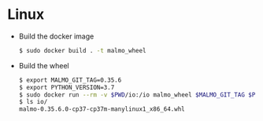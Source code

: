 # Linux

  - Build the docker image
    ```sh
    $ sudo docker build . -t malmo_wheel
    ```
  - Build the wheel
    ```sh
    $ export MALMO_GIT_TAG=0.35.6
    $ export PYTHON_VERSION=3.7
    $ sudo docker run --rm -v $PWD/io:/io malmo_wheel $MALMO_GIT_TAG $PYTHON_VERSION
    $ ls io/
    malmo-0.35.6.0-cp37-cp37m-manylinux1_x86_64.whl
    ```


